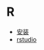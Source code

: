 # R

* [安装](https://mirrors.tuna.tsinghua.edu.cn/CRAN/) 
* [rstudio](https://www.rstudio.com/products/rstudio/download/#download)
